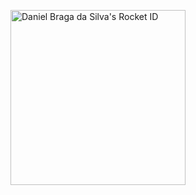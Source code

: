 <a href="https://app.rocketseat.com.br/me/daniel-braga-da-silva-1570771699"><img src="https://app.rocketseat.com.br/api/rocketid/share?slug=daniel-braga-da-silva-1570771699&type=card" width="280" alt="Daniel Braga da Silva's Rocket ID"/></a>
